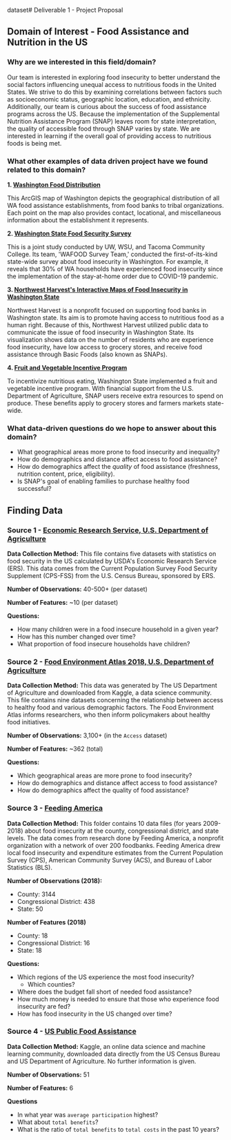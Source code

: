 dataset# Deliverable 1 - Project Proposal
## Domain of Interest - Food Assistance and Nutrition in the US

### Why are we interested in this field/domain?

Our team is interested in exploring food insecurity to better understand the social factors influencing unequal access to nutritious foods in the United States. We strive to do this by examining correlations between factors such as socioeconomic status, geographic location, education, and ethnicity. Additionally, our team is curious about the success of food assistance programs across the US. Because the implementation of the Supplemental Nutrition Assistance Program (SNAP) leaves room for state interpretation, the quality of accessible food through SNAP varies by state. We are interested in learning if the overall goal of providing access to nutritious foods is being met.

### What other examples of data driven project have we found related to this domain?

**1. [Washington Food Distribution](https://nras.maps.arcgis.com/apps/webappviewer/index.html?id=b1ad1be260fe4ef8b877fc7064b0649f)**

This ArcGIS map of Washington depicts the geographical distribution of all WA food assistance establishments, from food banks to tribal organizations. Each point on the map also provides contact, locational, and miscellaneous information about the establishment it represents.

**2. [Washington State Food Security Survey](https://news.wsu.edu/2020/11/19/wsu-helping-washington-families-facing-food-insecurity/)**

This is a joint study conducted by UW, WSU, and Tacoma Community College. Its team, 'WAFOOD Survey Team,' conducted the first-of-its-kind state-wide survey about food insecurity in Washington. For example, it reveals that 30% of WA households have experienced food insecurity since the implementation of the stay-at-home order due to COVID-19 pandemic.

**3. [Northwest Harvest's Interactive Maps of Food Insecurity in Washington State](https://www.livestories.com/statistics/hunger-in-washington/washington/food-insecurity)**

Northwest Harvest is a nonprofit focused on supporting food banks in Washington state. Its aim is to promote having access to nutritious food as a human right. Because of this, Northwest Harvest utilized public data to communicate the issue of food insecurity in Washington State. Its visualization shows data on the number of residents who are experience food insecurity, have low access to grocery stores, and receive food assistance through Basic Foods (also known as SNAPs).

**4. [Fruit and Vegetable Incentive Program](https://www.doh.wa.gov/ForPublicHealthandHealthcareProviders/PublicHealthSystemResourcesandServices/Funding/FruitandVegetableIncentivesProgram)**

To incentivize nutritious eating, Washington State implemented a fruit and vegetable incentive program. With financial support from the U.S. Department of Agriculture, SNAP users receive extra resources to spend on produce. These benefits apply to grocery stores and farmers markets state-wide.

### What data-driven questions do we hope to answer about this domain?

  - What geographical areas more prone to food insecurity and inequality?
  - How do demographics and distance affect access to food assistance?
  - How do demographics affect the _quality_ of food assistance (freshness, nutrition content, price, eligibility).
  - Is SNAP's goal of enabling families to purchase healthy food successful?


## Finding Data

### **Source 1 - [Economic Research Service, U.S. Department of Agriculture](https://www.ers.usda.gov/topics/food-nutrition-assistance/food-security-in-the-us/interactive-charts-and-highlights)**

**Data Collection Method:** This file contains five datasets with statistics on food security in the US calculated by USDA's Economic Research Service (ERS). This data comes from the Current Population Survey Food Security Supplement (CPS-FSS) from the U.S. Census Bureau, sponsored by ERS.

**Number of Observations:** 40-500+ (per dataset)

**Number of Features:** ~10 (per dataset)

**Questions:**
- How many children were in a food insecure household in a given year?
- How has this number changed over time?
- What proportion of food insecure households have children?


### **Source 2 - [Food Environment Atlas 2018, U.S. Department of Agriculture](https://www.kaggle.com/carrie1/food-environment-atlas )**

**Data Collection Method:** This data was generated by The US Department of Agriculture and downloaded from Kaggle, a data science community. This file contains nine datasets concerning the relationship between access to healthy food and various demographic factors. The Food Environment Atlas informs researchers, who then inform policymakers about healthy food initiatives.

**Number of Observations:** 3,100+ (in the `Access` dataset)

**Number of Features:** ~362 (total)

**Questions:**
- Which geographical areas are more prone to food insecurity?
- How do demographics and distance affect access to food assistance?
- How do demographics affect the quality of food assistance?


### **Source 3 - [Feeding America](https://map.feedingamerica.org)**

**Data Collection Method:** This folder contains 10 data files (for years 2009-2018) about food insecurity at the county, congressional district, and state levels. The data comes from research done by Feeding America, a nonprofit organization with a network of over 200 foodbanks. Feeding America drew local food insecurity and expenditure estimates from the Current Population Survey (CPS), American Community Survey (ACS), and Bureau of Labor Statistics (BLS).

**Number of Observations (2018):**
 - County: 3144
 - Congressional District: 438
 - State: 50

**Number of Features (2018)**
- County: 18
- Congressional District: 16
- State: 18

**Questions:**
- Which regions of the US experience the most food insecurity?
   - Which counties?
- Where does the budget fall short of needed food assistance?
- How much money is needed to ensure that those who experience food insecurity are fed?
- How has food insecurity in the US changed over time?

### **Source 4 - [US Public Food Assistance](https://www.kaggle.com/jpmiller/publicassistance)**

**Data Collection Method:** Kaggle, an online data science and machine learning community, downloaded data directly from the US Census Bureau and US Department of Agriculture. No further information is given.

**Number of Observations:** 51

**Number of Features:** 6

**Questions**
- In what year was `average participation` highest?
- What about `total benefits`?
- What is the ratio of `total benefits` to `total costs` in the past 10 years?

